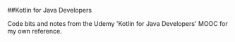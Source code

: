 ##Kotlin for Java Developers

Code bits and notes from the Udemy 'Kotlin for Java Developers' MOOC for my own reference.